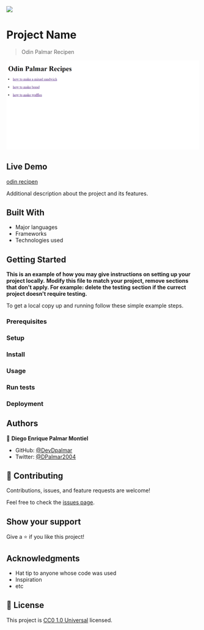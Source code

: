 ![](https://img.shields.io/badge/Uneweb-blue)

# Project Name

>Odin Palmar Recipen

![screenshot](./app_screenshot.png)

## Live Demo

[odin recipen](https://thedarkgamerfox.github.io/odin-recipes-palmar/)

Additional description about the project and its features.

## Built With

- Major languages
- Frameworks
- Technologies used


## Getting Started

**This is an example of how you may give instructions on setting up your project locally.**
**Modify this file to match your project, remove sections that don't apply. For example: delete the testing section if the currect project doesn't require testing.**


To get a local copy up and running follow these simple example steps.

### Prerequisites

### Setup

### Install

### Usage

### Run tests

### Deployment



## Authors

👤 **Diego Enrique Palmar Montiel**

- GitHub: [@DevDpalmar](https://github.com/DevDPalmar)
- Twitter: [@DPalmar2004](https://twitter.com/DPalmar2004)

## 🤝 Contributing

Contributions, issues, and feature requests are welcome!

Feel free to check the [issues page](https://github.com/TheDarkGamerFox/odin-recipes-palmar/issues).

## Show your support

Give a ⭐️ if you like this project!

## Acknowledgments

- Hat tip to anyone whose code was used
- Inspiration
- etc

## 📝 License

This project is [CC0 1.0 Universal](LICENSE) licensed.
